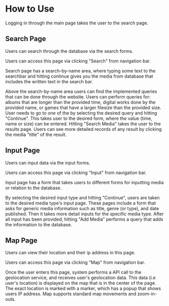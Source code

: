 # How to Use #

Logging in through the main page takes the user to the search page.

## **Search Page** ##
Users can search through the database via the search forms.

Users can access this page via clicking "Search" from navigation bar. 

Search page has a search-by-name area, where typing some text to the searchbar and hitting continue gives you the media from database that includes the written text in the search bar.

Above the search-by-name area users can find the implemented queries that can be done through the website. Users can perform queries for: albums that are longer than the provided time, digital works done by the provided name, or games that have a larger filesize than the provided size. User needs to go to one of the by selecting the desired query and hitting "Continue". This takes user to the desired form, where the value (time, name or size) can be entered. Hitting "Search Media" takes the user to the results page. Users can see more detailed records of any result by clicking the media "title" of the result.

## **Input Page** ##

Users can input data via the input forms.

Users can access this page via clicking "Input" from navigation bar.

Input page has a form that takes users to different forms for inputting media or relation to the database.

By selecting the desired input type and hitting "Continue", users are taken to the desired media type's input page. These pages include a form that asks for generic media information such as title, genre (or type), and date published. Then it takes more detail inputs for the specific media type. After all input has been provided, hitting "Add Media" performs a query that adds the information to the database.

## **Map Page** #

Users can view their location and their ip address in this page.

Users can access this page via clicking "Map" from navigation bar.

Once the user enters this page, system performs a API call to the geolocation service, and receives user's geolocation data. This data (i.e user's location) is displayed on the map that is in the center of the page. The exact location is marked with a marker, which has a popup that shows users IP address. Map supports standard map movements and zoom-in-outs.
